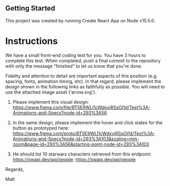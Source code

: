 ## Getting Started

This project was created by running Create React App on Node v15.5.0.

# Instructions

We have a small front-end coding test for you. You have 3 hours to complete this test. When completed, push a final commit to the repository with only the message "finished" to let us know that you're done.

Fidelity and attention to detail are important aspects of this position (e.g. spacing, fonts, animation timing, etc). In that regard, please implement the design shown in the following links as faithfully as possible. You will need to use the attached image asset ('arrow.svg').

1. Please implement this visual design:
https://www.figma.com/file/BT5E9WLI1cWdxviRSsOl1d/Test%3A-Animations-and-Specs?node-id=293%3A56

2. In the same design, please implement the hover and click states for the button as prototyped here:
https://www.figma.com/proto/BT5E9WLI1cWdxviRSsOl1d/Test%3A-Animations-and-Specs?node-id=293%3A103&scaling=min-zoom&page-id=293%3A56&starting-point-node-id=293%3A103

3. He should list 10 starwars characters retrieved from this endpoint: https://swapi.dev/api/people: https://swapi.dev/api/people

Regards,

Matt
